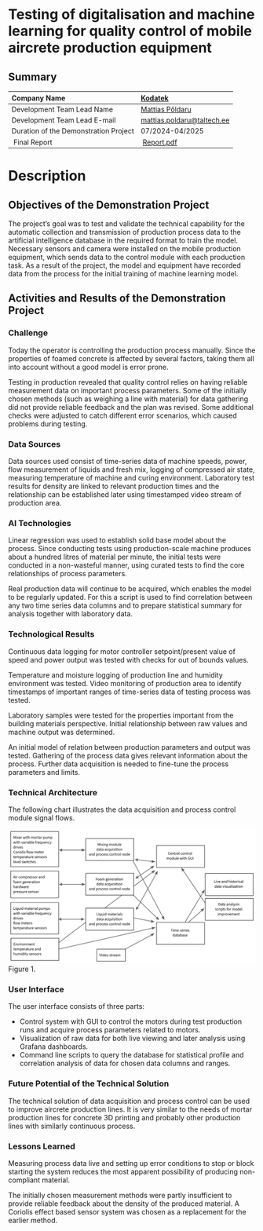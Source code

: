 # Testing of digitalisation and machine learning for quality control of mobile aircrete production equipment

## Summary
| Company Name | [Kodatek](https://kodatek.ee) |
| :--- | :--- |
| Development Team Lead Name            | [Mattias Põldaru](https://www.etis.ee/CV/Mattias_Poldaru/eng/) |
| Development Team Lead E-mail          | [mattias.poldaru@taltech.ee](mailto:mattias.poldaru@taltech.ee) |
| Duration of the Demonstration Project | 07/2024-04/2025 |
| Final Report | [Report.pdf](https://github.com/ai-robotics-estonia/Testing_of_AI_powered_mobile_production_line_for_aircrete_quality_control/blob/main/Report.pdf) |


# Description
## Objectives of the Demonstration Project

The project’s goal was to test and validate the technical capability for the automatic collection and transmission of production process data to the artificial intelligence database in the required format to train the model. Necessary sensors and camera were installed on the mobile production equipment, which sends data to the control module with each production task. As a result of the project, the model and equipment have recorded data from the process for the initial training of machine learning model.


## Activities and Results of the Demonstration Project
### Challenge

Today the operator is controlling the production process manually. Since the properties of foamed concrete is affected by several factors, taking them all into account without a good model is error prone.

Testing in production revealed that quality control relies on having reliable measurement data on important process parameters. Some of the initially chosen methods (such as weighing a line with material) for data gathering did not provide reliable feedback and the plan was revised. Some additional checks were adjusted to catch different error scenarios, which caused problems during testing.

### Data Sources

Data sources used consist of time-series data of machine speeds, power, flow measurement of liquids and fresh mix, logging of compressed air state, measuring temperature of machine and curing environment. 
Laboratory test results for density are linked to relevant production times and the relationship can be established later using timestamped video stream of production area.

### AI Technologies

Linear regression was used to establish solid base model about the process. Since conducting tests using production-scale machine produces about a hundred litres of material per minute, the initial tests were conducted in a non-wasteful manner, using curated tests to find the core relationships of process parameters.

Real production data will continue to be acquired, which enables the model to be regularly updated. For this a script is used to find correlation between any two time series data columns and to prepare statistical summary for analysis together with laboratory data.

### Technological Results

Continuous data logging for motor controller setpoint/present value of speed and power output was tested with checks for out of bounds values.

Temperature and moisture logging of production line and humidity environment was tested.
Video monitoring of production area to identify timestamps of important ranges of time-series data of testing process was tested.

Laboratory samples were tested for the properties important from the building materials perspective.
Initial relationship between raw values and machine output was determined.

An initial model of relation between production parameters and output was tested. Gathering of the process data gives relevant information about the process. Further data acquisition is needed to fine-tune the process parameters and limits.

### Technical Architecture

The following chart illustrates the data acquisition and process control module signal flows.

![graph](https://raw.githubusercontent.com/ai-robotics-estonia/Testing_of_AI_powered_mobile_production_line_for_aircrete_quality_control/refs/heads/main/scheme_outline.svg)
Figure 1.

### User Interface 

The user interface consists of three parts:
- Control system with GUI to control the motors during test production runs and acquire process parameters related to motors.
- Visualization of raw data for both live viewing and later analysis using Grafana dashboards.
- Command line scripts to query the database for statistical profile and correlation analysis of data for chosen data columns and ranges.

### Future Potential of the Technical Solution

The technical solution of data acquisition and process control can be used to improve aircrete production lines. It is very similar to the needs of mortar production lines for concrete 3D printing and probably other production lines with similarly continuous process.

### Lessons Learned

Measuring process data live and setting up error conditions to stop or block starting the system reduces the most apparent possibility of producing non-compliant material.

The initially chosen measurement methods were partly insufficient to provide reliable feedback about the density of the produced material. A Coriolis effect based sensor system was chosen as a replacement for the earlier method.
